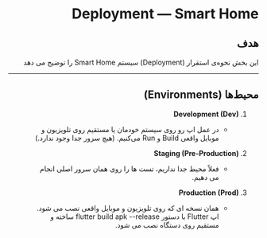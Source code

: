 <div dir="rtl">

# Deployment — Smart Home

## هدف
این بخش نحوه‌ی استقرار (Deployment) سیستم Smart Home را توضیح می‌ دهد  

---

## محیط‌ها (Environments)
1. **Development (Dev)**  
   - در عمل اپ رو روی سیستم خودمان یا مستقیم روی تلویزیون و موبایل واقعی Build و Run می‌کنیم.
(هیچ سرور جدا وجود ندارد.) 

1. **Staging (Pre-Production)**  
   - فعلاً محیط جدا نداریم، تست‌ ها را روی همان سرور اصلی انجام می‌ دهیم.

2. **Production (Prod)**  
   - همان نسخه‌ ای که روی تلویزیون‌ و موبایل واقعی نصب می شود.
اپ Flutter با دستور flutter build apk --release ساخته و مستقیم روی دستگاه نصب می شود.  

</div>